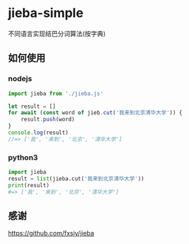 # jieba-simple
不同语言实现结巴分词算法(按字典)

## 如何使用

### nodejs

```js
import jieba from './jieba.js'

let result = []
for await (const word of jieb.cut('我来到北京清华大学')) {
    result.push(word)
}
console.log(result)
//=> ['我', '来到', '北京', '清华大学']
```

### python3

```py
import jieba
result = list(jieba.cut('我来到北京清华大学'))
print(result)
#=> ['我', '来到', '北京', '清华大学']
```

## 感谢

https://github.com/fxsjy/jieba
